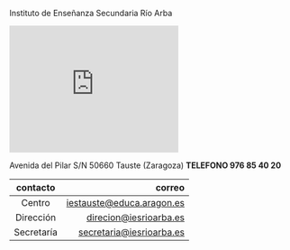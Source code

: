 <!-- TITLE: Llegar al centro; contactar-->

Instituto de Enseñanza Secundaria Río Arba

<iframe
  width="300"
  height="225"
  frameborder="0" style="border:0"
  src="https://www.google.com/maps/embed/v1/place?key=AIzaSyC36jOYmw7yL8btpSyuHDl7IhhxlonmUxU&q=IES+Rio+Arba,Tauste+Zaragoza" allowfullscreen>    
</iframe>

Avenida  del Pilar S/N
50660 Tauste (Zaragoza)
**TELEFONO 976 85 40 20**

|     contacto       |                          correo|
|:------------------:|-------------------------------:|
|Centro |    iestauste@educa.aragon.es   |
|Dirección           |    direcion@iesrioarba.es      |
|Secretaría          |    secretaria@iesrioarba.es    |
